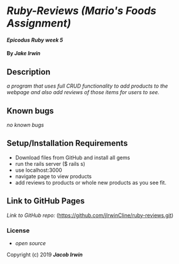 # _Ruby-Reviews (Mario's Foods Assignment)_

#### _Epicodus Ruby week 5_

#### By _**Jake Irwin**_

## Description

_a program that uses full CRUD functionality to add products to the webpage and also add reviews of those items for users to see._

## Known bugs

_no known bugs_


## Setup/Installation Requirements

* Download files from GitHub and install all gems
* run the rails server ($ rails s)
* use localhost:3000
* navigate page to view products
* add reviews to products or whole new products as you see fit.


## Link to GitHub Pages

_Link to GitHub repo:_
(https://github.com/jIrwinCline/ruby-reviews.git)


### License

* _open source_

Copyright (c) 2019 **_Jacob Irwin_**
